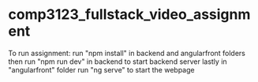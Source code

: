 # comp3123_fullstack_video_assignment

To run assignment:
run "npm install" in backend and angularfront folders
then run "npm run dev" in backend to start backend server
lastly in "angularfront" folder run "ng serve" to start the webpage

